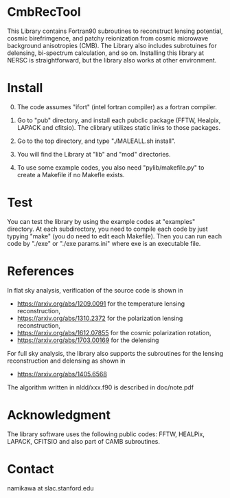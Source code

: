# CmbRecTool

This Library contains Fortran90 subroutines to reconstruct lensing potential, cosmic birefrimgence, and patchy reionization 
from cosmic microwave background anisotropies (CMB). The Library also includes subrotuines for delensing, bi-spectrum calculation, and so on. Installing this library at NERSC is straightforward, but the library also works at other environment. 

# Install

  0) The code assumes "ifort" (intel fortran compiler) as a fortran compiler. 

  1) Go to "pub" directory, and install each pubclic package (FFTW, Healpix, LAPACK and cfitsio). The clibrary utilizes static links to those packages.

  2) Go to the top directory, and type "./MALEALL.sh install". 
  
  3) You will find the Library at "lib" and "mod" directories. 

  4) To use some example codes, you also need "pylib/makefile.py" to create a Makefile if no Makefle exists. 

# Test

You can test the library by using the example codes at "examples" directory. At each subdirectory, you need to compile each code 
by just typying "make" (you do need to edit each Makefile). Then you can run each code by "./exe" or "./exe params.ini" where exe is 
an executable file. 


# References

In flat sky analysis, verification of the source code is shown in 

  - https://arxiv.org/abs/1209.0091 for the temperature lensing reconstruction, 
  - https://arxiv.org/abs/1310.2372 for the polarization lensing reconstruction, 
  - https://arxiv.org/abs/1612.07855 for the cosmic polarization rotation, 
  - https://arxiv.org/abs/1703.00169 for the delensing

For full sky analysis, the library also supports the subroutines for the lensing reconstruction and delensing as shown in 

  - https://arxiv.org/abs/1405.6568

The algorithm written in nldd/xxx.f90 is described in doc/note.pdf


# Acknowledgment

The library software uses the following public codes: FFTW, HEALPix, LAPACK, CFITSIO and also part of CAMB subroutines. 

# Contact

  namikawa at slac.stanford.edu

